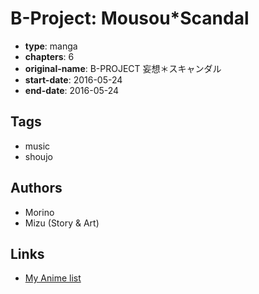 # B-Project: Mousou\*Scandal

-   **type**: manga
-   **chapters**: 6
-   **original-name**: B-PROJECT 妄想＊スキャンダル
-   **start-date**: 2016-05-24
-   **end-date**: 2016-05-24

## Tags

-   music
-   shoujo

## Authors

-   Morino
-   Mizu (Story & Art)

## Links

-   [My Anime list](https://myanimelist.net/manga/98184/B-Project__MousouScandal)
